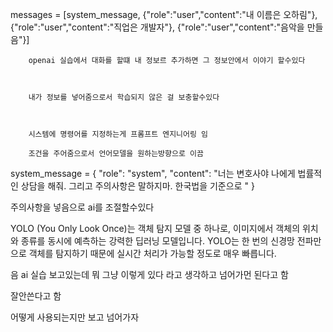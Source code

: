 
messages = [system_message,
        {"role":"user","content":"내 이름은 오하림"},
        {"role":"user","content":"직업은 개발자"},
        {"role":"user","content":"음악을 만들음"}]


        openai 실습에서 대화를 할떄 내 정보르 추가하면 그 정보안에서 이야기 할수있다



        내가 정보를 넣어줌으로서 학습되지 않은 걸 보충할수있다



        시스템에 명령어를 지정하는게 프롬프트 엔지니어링 임
        
        조건을 주어줌으로서 언어모델을 원하는방향으로 이끔

        
system_message =  {
  "role": "system", "content": "너는 변호사야 나에게 법률적인 상담을 해줘. 그리고 주의사항은 말하지마. 한국법을 기준으로 "
  }

주의사항을 넣음으로 ai를 조절할수있다



YOLO (You Only Look Once)는 객체 탐지 모델 중 하나로, 이미지에서 객체의 위치와 종류를 동시에 예측하는 강력한 딥러닝 모델입니다. YOLO는 한 번의 신경망 전파만으로 객체를 탐지하기 때문에 실시간 처리가 가능할 정도로 매우 빠릅니다.




음 ai 실습 보고있는데 뭐 그냥 이렇게 있다 라고 생각하고 넘어가먼 된다고 함

잘안쓴다고 함 

어떻게 사용되는지만 보고 넘어가자